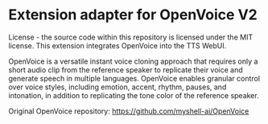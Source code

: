 # Extension adapter for OpenVoice V2

License - the source code within this repository is licensed under the MIT license.
This extension integrates OpenVoice into the TTS WebUI.

OpenVoice is a versatile instant voice cloning approach that requires only a short audio clip from the reference speaker to replicate their voice and generate speech in multiple languages. OpenVoice enables granular control over voice styles, including emotion, accent, rhythm, pauses, and intonation, in addition to replicating the tone color of the reference speaker.

Original OpenVoice repository: https://github.com/myshell-ai/OpenVoice
